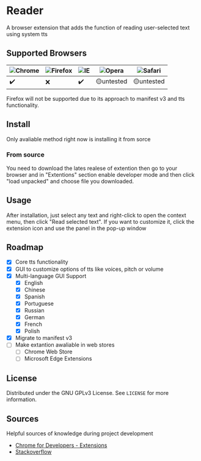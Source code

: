 # Reader
A browser extension that adds the function of reading user-selected text using system tts

## Supported Browsers

![Chrome](https://raw.githubusercontent.com/alrra/browser-logos/master/src/chrome/chrome_48x48.png) | ![Firefox](https://raw.githubusercontent.com/alrra/browser-logos/master/src/firefox/firefox_48x48.png) | ![IE](https://raw.githubusercontent.com/alrra/browser-logos/master/src/edge/edge_48x48.png) | ![Opera](https://raw.githubusercontent.com/alrra/browser-logos/master/src/opera/opera_48x48.png) | ![Safari](https://raw.githubusercontent.com/alrra/browser-logos/master/src/safari/safari_48x48.png)
--- | --- | --- | --- | --- |
 :heavy_check_mark: | :x: | :heavy_check_mark: | :yellow_circle:untested | :yellow_circle:untested |

Firefox will not be supported due to its approach to manifest v3 and tts functionality.

## Install

Only avaliable method right now is installing it from sorce

### From source

You need to download the lates realese of extention then go to your browser
and in "Extentions" section enable developer mode and then click "load unpacked" and choose file you downloaded.

## Usage

After installation, just select any text and right-click to open the context menu, then click "Read selected text". If you want to customize it, click the extension icon and use the panel in the pop-up window

## Roadmap

- [X] Core tts functionality
- [X] GUI to customize options of tts like voices, pitch or volume
- [X] Multi-language GUI Support
    - [X] English
    - [X] Chinese
    - [X] Spanish
    - [X] Portuguese
    - [X] Russian
    - [X] German
    - [X] French
    - [X] Polish
- [X] Migrate to manifest v3
- [ ] Make extantion awaliable in web stores
    - [ ] Chrome Web Store
    - [ ] Microsoft Edge Extensions

## License

Distributed under the GNU GPLv3 License. See `LICENSE` for more information.

## Sources

Helpful sources of knowledge during project development

* [Chrome for Developers - Extensions](http://developer.chrome.com/extensions/getstarted.html)
* [Stackoverflow](https://stackoverflow.com/questions/4725896/chrome-extension-how-to-create)